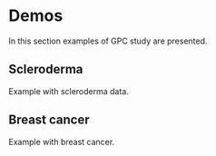 # Demos

In this section examples of GPC study are presented.

## Scleroderma

Example with scleroderma data.

## Breast cancer

Example with breast cancer.
